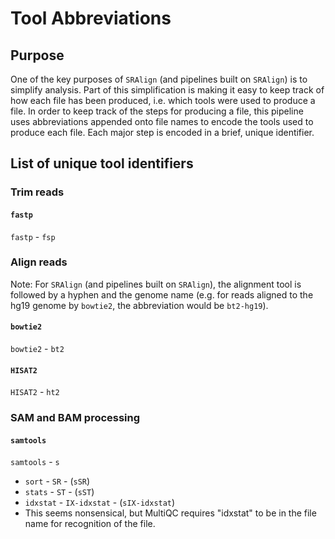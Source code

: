 # Tool Abbreviations

## Purpose

One of the key purposes of `SRAlign` (and pipelines built on `SRAlign`) is to simplify analysis.
Part of this simplification is making it easy to keep track of how each file has been produced, i.e. which tools were used to produce a file. 
In order to keep track of the steps for producing a file, this pipeline uses abbreviations appended onto file names to encode the tools used to produce each file.
Each major step is encoded in a brief, unique identifier.

## List of unique tool identifiers

### Trim reads

#### `fastp`

`fastp` - `fsp`

### Align reads

Note: For `SRAlign` (and pipelines built on `SRAlign`), the alignment tool is followed by a hyphen and the genome name (e.g. for reads aligned to the hg19 genome by `bowtie2`, the abbreviation would be `bt2-hg19`).

#### `bowtie2`

`bowtie2` - `bt2`

#### `HISAT2`

`HISAT2` - `ht2`

### SAM and BAM processing

#### `samtools`

`samtools` - `s`
* `sort` - `SR` - (`sSR`)
* `stats` - `ST` - (`sST`)
* `idxstat` - `IX-idxstat` - (`sIX-idxstat`)
* This seems nonsensical, but MultiQC requires "idxstat" to be in the file name for recognition of the file.
